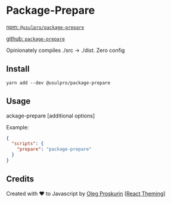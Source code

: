 # Package-Prepare

[npm: `@usulpro/package-prepare`](https://www.npmjs.com/package/@usulpro/package-prepare) 

[github: `package-prepare`](https://github.com/UsulPro/package-prepare)

Opinionately compiles ./src -> ./dist. Zero config

## Install

```shell
yarn add --dev @usulpro/package-prepare
```

## Usage 

ackage-prepare [additional options]

Example:

```json
{
  "scripts": {
    "prepare": "package-prepare"
  }
}
```

## Credits

<div align="left" style="height: 16px;">Created with ❤︎ to Javascript by <a href="https://twitter.com/UsulPro">Oleg Proskurin</a>  [<a href="https://github.com/react-theming">React Theming</a>]
</div>
